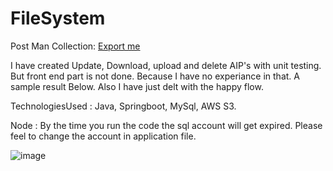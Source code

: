 # FileSystem

Post Man Collection: [Export me](https://drive.google.com/file/d/1KvEakEQUJAkDz8k18e5no4f2dzsy-mPT/view?usp=sharing)

I have created Update, Download, upload and delete AIP's with unit testing. But front end part is not done. Because I have no experiance in that.
A sample result Below. 
Also I have just delt with the happy flow.

TechnologiesUsed : Java, Springboot, MySql, AWS S3.

Node : By the time you run the code the sql account will get expired. Please feel to change the account in application file.

![image](https://github.com/raghuchandra123/FileSystem/assets/48130772/85ef39d2-4417-47e1-9a90-a761b49df43c)

